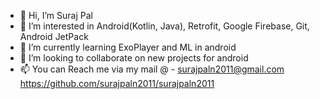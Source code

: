 - 👋 Hi, I’m Suraj Pal
- 👀 I’m interested in Android(Kotlin, Java), Retrofit, Google Firebase, Git, Android JetPack
- 🌱 I’m currently learning ExoPlayer and ML in android
- 💞️ I’m looking to collaborate on new projects for android
- 📫 You can Reach me via my mail @ -   surajpaln2011@gmail.com
https://github.com/surajpaln2011/surajpaln2011
<!---
surajpaln2011/surajpaln2011 is a ✨ special ✨ repository because its `README.md` (this file) appears on your GitHub profile.
You can click the Preview link to take a look at your changes.
--->
